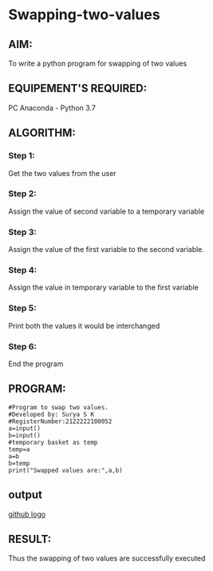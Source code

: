# Swapping-two-values
## AIM:
To write a python program for swapping of two values
## EQUIPEMENT'S REQUIRED: 
PC
Anaconda - Python 3.7
## ALGORITHM: 
### Step 1:
Get the two values from the user
### Step 2: 
Assign the value of second variable to a temporary variable 
### Step 3: 
Assign the value of the first variable to the second variable.
### Step 4:  
Assign the value in temporary variable to the first variable
### Step 5: 
Print both the values it would be interchanged
### Step 6: 
End the program
## PROGRAM:
```
#Program to swap two values.
#Developed by: Surya S K 
#RegisterNumber:2122222100052
a=input()
b=input()
#temporary basket as temp
temp=a
a=b
b=temp
print("Swapped values are:",a,b)
```
## output
[github logo](".\sur.png")


## RESULT:
Thus the swapping of two values are successfully executed



